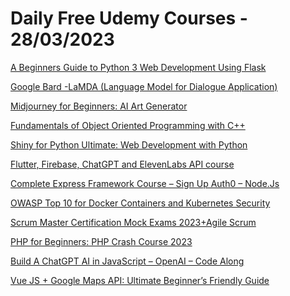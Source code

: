 # Daily Free Udemy Courses - 28/03/2023

[A Beginners Guide to Python 3 Web Development Using Flask](https://www.udemy.com/course/a-beginners-guide-to-python-3-web-development-using-flask/?couponCode=FREE_PYTHON12)
[Google Bard -LaMDA (Language Model for Dialogue Application)](https://www.udemy.com/course/google-bard-lamda-language-model-for-dialogue-application/?couponCode=GOOGLEAI)
[Midjourney for Beginners: AI Art Generator](https://www.udemy.com/course/midjourney/?couponCode=GOODKARMA)
[Fundamentals of Object Oriented Programming with C++](https://www.udemy.com/course/fundamentals-of-object-oriented-programing-cplusplus/?couponCode=1E8803A20BC394B37351)
[Shiny for Python Ultimate: Web Development with Python](https://www.udemy.com/course/shiny-for-python-ultimate/?couponCode=SHINYWEBDEV)
[Flutter, Firebase, ChatGPT and ElevenLabs API course](https://www.udemy.com/course/flutter-firebase-chatgpt-and-elevenlabs-api-course/?couponCode=72FDF2ED2518CE31AA98)
[Complete Express Framework Course – Sign Up Auth0 – Node.Js](https://www.udemy.com/course/complete-express-framework-course-sign-up-auth0-nodejs/?couponCode=B8E9E27C71639797213E)
[OWASP Top 10 for Docker Containers and Kubernetes Security](https://www.udemy.com/course/owasp-top-10-for-docker-and-kubernetes-security/?couponCode=91853D6797F564B8DCF2)
[Scrum Master Certification Mock Exams 2023+Agile Scrum](https://www.udemy.com/course/scrum-master-certification-mock-exam-practice-test/?couponCode=270323_FREE)
[PHP for Beginners: PHP Crash Course 2023](https://www.udemy.com/course/learn-php-for-beginners-php-crash-course-2021/?couponCode=PHPCOURSE86)
[Build A ChatGPT AI in JavaScript – OpenAI – Code Along](https://www.udemy.com/course/build-a-chatgpt-ai-in-javascript-openai-machine-learning/?couponCode=3B812A380A7A5B196BC0)
[Vue JS + Google Maps API: Ultimate Beginner’s Friendly Guide](https://www.udemy.com/course/vuejs-google-maps-api-for-beginners/?couponCode=MARCH-FREE-FIVE-DAYS)
